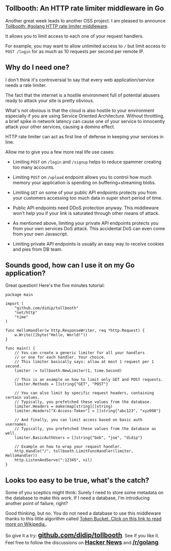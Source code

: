 ## Tollbooth: An HTTP rate limiter middleware in Go

Another great week leads to another OSS project. I am pleased to announce [Tollbooth: #golang HTTP rate limiter middleware](https://github.com/didip/tollbooth).

It allows you to limit access to each one of your request handlers.

For example, you may want to allow unlimited access to `/` but limit access to `POST /login` for as much as 10 requests per second per remote IP.


## Why do I need one?

I don't think it's controversial to say that every web application/service needs a rate limiter.

The fact that the internet is a hostile environment full of potential abusers ready to attack your site is pretty obvious.

What's not obvious is that the cloud is also hostile to your environment especially if you are using Service Oriented Architecture. Without throttling, a brief spike in network latency can cause one of your service to innocently attack your other services, causing a domino effect.

HTTP rate limiter can act as first line of defense in keeping your services in line.

Allow me to give you a few more real life use cases:

* Limiting `POST` on `/login` and `/signup` helps to reduce spammer creating too many accounts.

* Limiting `POST` on `/upload` endpoint allows you to control how much memory your application is spending on buffering+streaming blobs.

* Limiting `GET` on some of your public API endpoints protects you from your customers accessing too much data in super short period of time.

* Public API endpoints need DDoS protection anyway. This middleware won't help you if your link is saturated through other means of attack.

* As mentioned above, limiting your private API endpoints protects you from your own services DoS attack. This accidental DoS can even come from your own Javascript.

* Limiting private API endpoints is usually an easy way to receive cookies and pies from DB team.


## Sounds good, how can I use it on my Go application?

Great question! Here's the five minutes tutorial:

<pre class="code"><code class="language-go">package main

import (
    "github.com/didip/tollbooth"
    "net/http"
    "time"
)

func HelloHandler(w http.ResponseWriter, req *http.Request) {
    w.Write([]byte("Hello, World!"))
}

func main() {
    // You can create a generic limiter for all your handlers
    // or one for each handler. Your choice.
    // This limiter basically says: allow at most 1 request per 1 second.
    limiter := tollbooth.NewLimiter(1, time.Second)

    // This is an example on how to limit only GET and POST requests.
    limiter.Methods = []string{"GET", "POST"}

    // You can also limit by specific request headers, containing certain values.
    // Typically, you prefetched these values from the database.
    limiter.Headers = make(map[string][]string)
    limiter.Headers["X-Access-Token"] = []string{"abc123", "xyz098"}

    // And finally, you can limit access based on basic auth usernames.
    // Typically, you prefetched these values from the database as well.
    limiter.BasicAuthUsers = []string{"bob", "joe", "didip"}

    // Example on how to wrap your request handler.
    http.Handle("/", tollbooth.LimitFuncHandler(limiter, HelloHandler))
    http.ListenAndServe(":12345", nil)
}
</code></pre>


## Looks too easy to be true, what's the catch?

Some of you sceptics might think: Surely I need to store some metadata on the database to make this work. If I need a database, I'm introducing another point of failure, right?

Good thinking, but no. You do not need a database to use this middleware thanks to this little algorithm called [Token Bucket. Click on this link to read more on Wikipedia.](http://en.wikipedia.org/wiki/Token_bucket).

So give it a try: <a target="_blank" href="//github.com/didip/tollbooth" style="font-size: 20px; font-weight: bold">github.com/didip/tollbooth</a>. See if you like it. Feel free to follow the discussions on <a target="_blank" href="//news.ycombinator.com/item?id=9588178" style="font-size: 18px; font-weight: bold">Hacker News</a> and <a target="_blank" href="//www.reddit.com/r/golang/comments/36uicf/tollbooth_an_http_rate_limiter_middleware_in_go/" style="font-size: 18px; font-weight: bold">/r/golang</a>.
